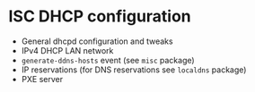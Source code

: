 # ISC DHCP configuration
* General dhcpd configuration and tweaks
* IPv4 DHCP LAN network
* `generate-ddns-hosts` event (see `misc` package)
* IP reservations (for DNS reservations see `localdns` package)
* PXE server
